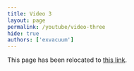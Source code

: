 ```yaml
---
title: Video 3
layout: page
permalink: /youtube/video-three
hide: true
authors: ['exvacuum']
---
```


<html>
<head>
    <script type="text/javascript">
        window.location.replace("../youtube#video-three");
    </script>
</head>
<body>
<p>This page has been relocated to <a href="../youtube#video-three">this link</a>.</p>
</body>
</html>